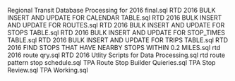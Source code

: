 Regional Transit Database Processing for 2016 final.sql
RTD 2016 BULK INSERT AND UPDATE FOR CALENDAR TABLE.sql
RTD 2016 BULK INSERT AND UPDATE FOR ROUTES.sql
RTD 2016 BULK INSERT AND UPDATE FOR STOPS TABLE.sql
RTD 2016 BULK INSERT AND UPDATE FOR STOP_TIMES TABLE.sql
RTD 2016 BULK INSERT AND UPDATE FOR TRIPS TABLE.sql
RTD 2016 FIND STOPS THAT HAVE NEARBY STOPS WITHIN 0.2 MILES.sql
rtd 2016 route qry.sql
RTD 2016 Utlity Scripts for Data Processing.sql
rtd route pattern stop schedule.sql
TPA Route Stop Builder Quieries.sql
TPA Stop Review.sql
TPA Working.sql
